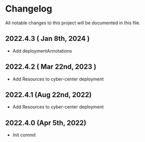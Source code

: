 # Changelog

All notable changes to this project will be documented in this file.

## 2022.4.3 ( Jan 8th, 2024 )
* Add deploymentAnnotations
## 2022.4.2 ( Mar 22nd, 2023 )
* Add Resources to cyber-center deployment
## 2022.4.1 (Aug 22nd, 2022)
* Add Resources to cyber-center deployment
## 2022.4.0 (Apr 5th, 2022)
* Init commit
